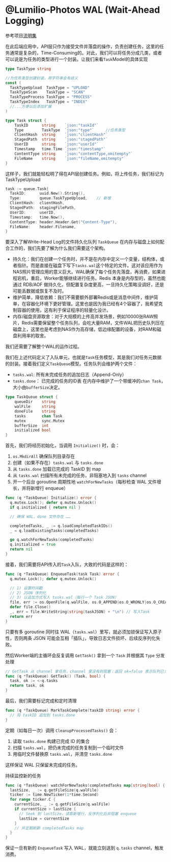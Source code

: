 # @Lumilio-Photos WAL (Wait-Ahead Logging)

参考项目[流明集](https://github.com/EdwinZhanCN/Lumilio-Photos)

在此后端应用中，API层只作为接受文件并落盘的操作，负责创建任务，这里的任务通常是复杂的，Time-Consuming的。对此，我们可以将任务分成几类，或者可以说是为任务的类型进行一个封装。让我们来看`Task`Model的具体实现

```go
type TaskType string

//为任务类型创建封装，用字符串会有歧义
const (
  TaskTypeUpload  TaskType = "UPLOAD"
  TaskTypeScan    TaskType = "SCAN"
  TaskTypeProcess TaskType = "PROCESS"
  TaskTypeIndex   TaskType = "INDEX"
  //...方便以后添加扩展
)

type Task struct {
	TaskID      string    `json:"taskId"`
	Type		TaskType  `json:"type"` 	//任务类型
	ClientHash  string    `json:"clientHash"`
	StagedPath  string    `json:"stagedPath"`
	UserID      string    `json:"userId"`
	Timestamp   time.Time `json:"timestamp"`
	ContentType string    `json:"contentType,omitempty"`
	FileName    string    `json:"fileName,omitempty"`
}
```

这样子，我们就能轻松明了得在API层创建任务。例如，将上传任务，我们标记为TaskTypeUpload

```go
task := queue.Task{
  TaskID:      uuid.New().String(),
  Type:        queue.TaskTypeUpload,    // 新增
  ClientHash:  clientHash,
  StagedPath:  stagingFilePath,
  UserID:      userID,
  Timestamp:   time.Now(),
  ContentType: header.Header.Get("Content-Type"),
  FileName:    header.Filename,
}
```

要深入了解Write-Head Log的文件持久化队列 `TaskQueue` 在内存与磁盘上如何配合工作的，我们先要了解为什么我们需要这个架构。

- 持久化：我们在创建一个任务时，并不是在内存中定义一个变量，结构体，或者指针。而是直接在磁盘下写下`tasks.wal`这个特定的文件。这对该应用作为NAS照片管理应用的意义巨大。WAL确保了每个任务先落盘，再消费，如果进程宕机，重启，Worker能够继续进行任务。Redis 本身是内存型的，虽然也能通过 RDB/AOF 做持久化，但配置复杂度更高，一旦持久化策略没调好，还是可能丢数据或恢复不及时。
- 维护简单，降低依赖：我们不需要额外部署Redis或是消息中间件，维护简单，在容器化环境下更好管理。这里也是因为我已经有4个容器了，我希望克制容器的使用，这有利于保证程序的轻量化设计。
- 内存/磁盘资源取舍：对于大规模的上传高并发场景，例如10000张RAW照片，Redis需要保留整个任务队列，会吃大量RAM，文件WAL把历史队列压在磁盘上，这里也是考虑到NAS作为高存储，低边缘配置的设备，对RAM和磁盘利用率的取舍。

我们还需要了解整个WAL的运作过程。

我们在上述代码定义了入队单元，也就是`Task`任务模型，其是我们对任务元数据的封装。接着我们定义`TaskQueue`模型。任务队列会维护两个文件：

- `tasks.wal`: 所有未完成任务的追加日志（Append-Only）
- `tasks.done`： 已完成的任务的ID表
在内存中维护了一个带缓冲的`chan Task`，大小由`bufferSize`决定。

```go
type TaskQueue struct {
	queueDir    string
	walFile     string
	doneFile    string
	tasks       chan Task
	mutex       sync.Mutex
	bufferSize  int
	initialized bool
}
```

首先，我们将经历初始化，当调用 `Initialize()` 时，会：

1. `os.MkdirAll` 确保队列目录存在
2. 创建（如果不存在）`tasks.wal` 与 `tasks.done`
3. 从 `tasks.done` 加载已完成的 TaskID 到 map
4. 从 `tasks.wal` 扫描所有未完成的任务，非阻塞地入到 `tasks` channel
5. 开一个后台 goroutine 周期性地 `watchForNewTasks`（每秒检查 WAL 文件增长，并将新增行 enqueue）

```go
func (q *TaskQueue) Initialize() error {
  q.mutex.Lock(); defer q.mutex.Unlock()
  if q.initialized { return nil }

  // 确保 WAL、done 文件存在 ……

  completedTasks, _ := q.loadCompletedTaskIDs()
  _ = q.loadExistingTasks(completedTasks)

  go q.watchForNewTasks(completedTasks)
  q.initialized = true
  return nil
}
```

接着，我们需要将API传入的`Task`入队，大致的代码是这样的：
```go
func (q *TaskQueue) EnqueueTask(task Task) error {
  q.mutex.Lock(); defer q.mutex.Unlock()

  // 1) 设置时间戳
  // 2) JSON 序列化
  // 3) 以追加方式写入 tasks.wal（每行一个 Task JSON）
  file, err := os.OpenFile(q.walFile, os.O_APPEND|os.O_WRONLY|os.O_CREATE, 0644) // 仅以追加模式打开
  defer file.Close()
  _, err = file.WriteString(string(taskJSON) + "\n") // 写入Task
  return err
}
```
只要有多 goroutine 同时往 WAL（`tasks.wal`）里写，就必须加锁保证写入原子性，否则两条 JSON 可能会互相「插队」，导致日志文件损坏、后续反序列化失败。

然后Worker端的主循环会反复调用 `GetTask()` 拿到一个 `Task` 并根据其 `Type` 分发处理

```go
// GetTask 从 channel 拿任务，channel 里没有则阻塞；返回 ok=false 表示队列已关闭
func (q *TaskQueue) GetTask() (Task, bool) {
  task, ok := <-q.tasks
  return task, ok
}
```

最后，我们需要标记完成和定时清理

```go
func (q *TaskQueue) MarkTaskComplete(taskID string) error {
  // 将 taskID 追加到 tasks.done
}
```
定期（如每日一次）调用 `CleanupProcessedTasks()` 会：

1. 读取 `tasks.done` 构建已完成 ID 的集合
2. 扫描 `tasks.wal`，把仍未完成的任务复制到一个临时文件
3. 用临时文件替换原 `tasks.wal`，并清空 `tasks.done`

这样保证 WAL 只保留未完成的任务。

持续监控新的任务

```go
func (q *TaskQueue) watchForNewTasks(completedTasks map[string]bool) {
  lastSize, _ := q.getFileSize(q.walFile)
  ticker := time.NewTicker(1*time.Second)
  for range ticker.C {
    currentSize, _ := q.getFileSize(q.walFile)
    if currentSize > lastSize {
      // Seek 到 lastSize，读取新增行，反序列化后非阻塞 enqueue
      lastSize = currentSize
    }
    // 并定期刷新 completedTasks map
  }
}
```

保证一旦有新的 `EnqueueTask` 写入 WAL，就能立刻送到 `q.tasks` channel，触发消费。
